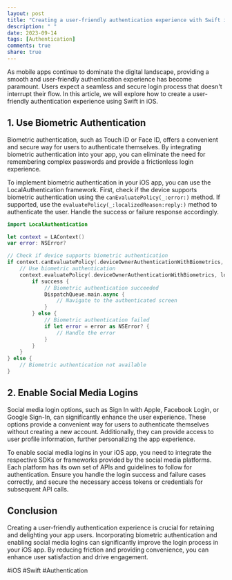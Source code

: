 ```yaml
---
layout: post
title: "Creating a user-friendly authentication experience with Swift in iOS"
description: " "
date: 2023-09-14
tags: [Authentication]
comments: true
share: true
---
```


As mobile apps continue to dominate the digital landscape, providing a smooth and user-friendly authentication experience has become paramount. Users expect a seamless and secure login process that doesn't interrupt their flow. In this article, we will explore how to create a user-friendly authentication experience using Swift in iOS.

## 1. Use Biometric Authentication

Biometric authentication, such as Touch ID or Face ID, offers a convenient and secure way for users to authenticate themselves. By integrating biometric authentication into your app, you can eliminate the need for remembering complex passwords and provide a frictionless login experience.

To implement biometric authentication in your iOS app, you can use the LocalAuthentication framework. First, check if the device supports biometric authentication using the `canEvaluatePolicy(_:error:)` method. If supported, use the `evaluatePolicy(_:localizedReason:reply:)` method to authenticate the user. Handle the success or failure response accordingly.

```swift
import LocalAuthentication

let context = LAContext()
var error: NSError?

// Check if device supports biometric authentication
if context.canEvaluatePolicy(.deviceOwnerAuthenticationWithBiometrics, error: &error) {
    // Use biometric authentication
    context.evaluatePolicy(.deviceOwnerAuthenticationWithBiometrics, localizedReason: "Authenticate to access your account") { success, error in
        if success {
            // Biometric authentication succeeded
            DispatchQueue.main.async {
                // Navigate to the authenticated screen
            }
        } else {
            // Biometric authentication failed
            if let error = error as NSError? {
                // Handle the error
            }
        }
    }
} else {
    // Biometric authentication not available
}
```

## 2. Enable Social Media Logins

Social media login options, such as Sign In with Apple, Facebook Login, or Google Sign-In, can significantly enhance the user experience. These options provide a convenient way for users to authenticate themselves without creating a new account. Additionally, they can provide access to user profile information, further personalizing the app experience.

To enable social media logins in your iOS app, you need to integrate the respective SDKs or frameworks provided by the social media platforms. Each platform has its own set of APIs and guidelines to follow for authentication. Ensure you handle the login success and failure cases correctly, and secure the necessary access tokens or credentials for subsequent API calls.

## Conclusion

Creating a user-friendly authentication experience is crucial for retaining and delighting your app users. Incorporating biometric authentication and enabling social media logins can significantly improve the login process in your iOS app. By reducing friction and providing convenience, you can enhance user satisfaction and drive engagement.

#iOS #Swift #Authentication